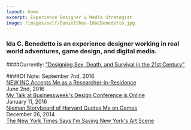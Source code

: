 ```yaml
---
layout: home
excerpt: Experience Designer & Media Strategist
image: /images/self/DanielShea-IdaCBenedetto.jpg
---
```

### Ida C. Benedetto is an experience designer working in real world adventures, game design, and digital media.  
   
####Currently: 
["Designing Sex, Death, and Survival in the 21st Century"](/2016/04/sex-death-survival/)  

####Of Note:
<span class="post-date">September 7nd, 2016</span>  
[NEW INC Accepts Me as a Researcher-in-Residence](http://www.newinc.org/blog-post/new-inc-year-3)  
<span class="post-date">June 2nd, 2016</span>  
[My Talk at Businessweek's Design Conference is Online](http://www.bloomberg.com/news/videos/2016-06-02/bloomberg-businessweek-design-2016-ida-benedetto)   
<span class="post-date">January 11, 2016</span>    
[Nieman Storyboard of Harvard Quotes Me on Games](http://niemanstoryboard.org/stories/harnessing-the-power-of-video-games-for-journalism/)  
<span class="post-date">December 26, 2014</span>   
[The New York Times Says I'm Saving New York's Art Scene](http://www.nytimes.com/2014/12/28/nyregion/they-say-art-is-dead-in-new-york-theyre-wrong.html?_r=0)

